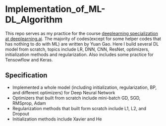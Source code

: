 # Implementation_of_ML-DL_Algorithm
This repo serves as my practice for the course [deeplearning specialization at deeplearning.ai](www.deeplearning.ai). The majority of codes(except for some helper codes that has nothing to do with ML) are written by Yuan Gao.
Here I build several DL model from scratch, topics include LR, DNN, CNN, ResNet, optimizers, initialization methods and regularization. Also includes some practice for Tensowflow and Keras.

## Specification
* Implemented a whole model (including initialization, regularization, BP, and different optimizers) for Deep Neural Network
* Optimizers that built from scratch include mini-batch GD, SGD, RMSprop, Adam
* Regularization methods that built form scratch include L1, L2, and Dropout
* Initialization methods include Xavier and He
